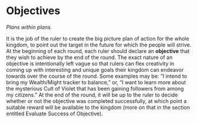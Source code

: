# Objectives

*Plans within plans.* 

It is the job of the ruler to create the big picture plan of action for the whole kingdom, to point out the target in the future for which the people will strive. At the beginning of each round, each ruler should declare an **objective** that they wish to achieve by the end of the round. The exact nature of an objective is intentionally left vague so that rulers can flex creativity in coming up with interesting and unique goals their kingdom can endeavor towards over the course of the round. Some examples may be: “I intend to bring my Wealth/Might tracker to balance,” or, “I want to learn more about the mysterious Cult of Violet that has been gaining followers from among my citizens.” At the end of the round, it will be up to the ruler to decide whether or not the objective was completed successfully, at which point a suitable reward will be available to the kingdom (more on that in the section entitled Evaluate Success of Objective).